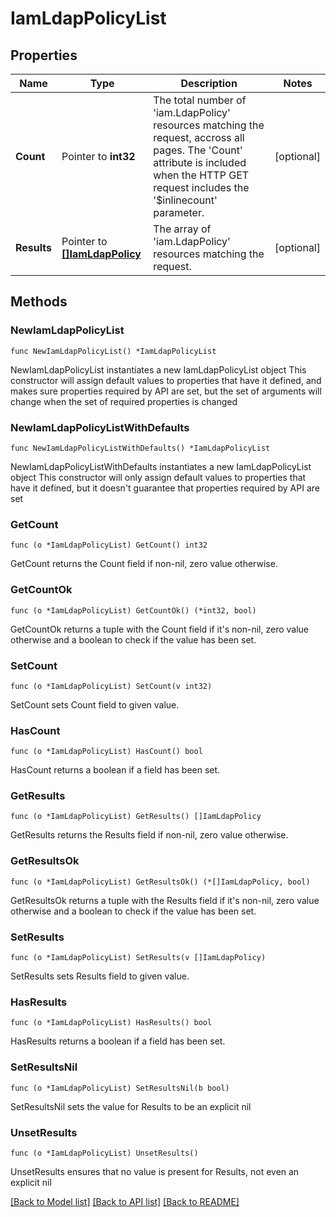 # IamLdapPolicyList

## Properties

Name | Type | Description | Notes
------------ | ------------- | ------------- | -------------
**Count** | Pointer to **int32** | The total number of &#39;iam.LdapPolicy&#39; resources matching the request, accross all pages. The &#39;Count&#39; attribute is included when the HTTP GET request includes the &#39;$inlinecount&#39; parameter. | [optional] 
**Results** | Pointer to [**[]IamLdapPolicy**](iam.LdapPolicy.md) | The array of &#39;iam.LdapPolicy&#39; resources matching the request. | [optional] 

## Methods

### NewIamLdapPolicyList

`func NewIamLdapPolicyList() *IamLdapPolicyList`

NewIamLdapPolicyList instantiates a new IamLdapPolicyList object
This constructor will assign default values to properties that have it defined,
and makes sure properties required by API are set, but the set of arguments
will change when the set of required properties is changed

### NewIamLdapPolicyListWithDefaults

`func NewIamLdapPolicyListWithDefaults() *IamLdapPolicyList`

NewIamLdapPolicyListWithDefaults instantiates a new IamLdapPolicyList object
This constructor will only assign default values to properties that have it defined,
but it doesn't guarantee that properties required by API are set

### GetCount

`func (o *IamLdapPolicyList) GetCount() int32`

GetCount returns the Count field if non-nil, zero value otherwise.

### GetCountOk

`func (o *IamLdapPolicyList) GetCountOk() (*int32, bool)`

GetCountOk returns a tuple with the Count field if it's non-nil, zero value otherwise
and a boolean to check if the value has been set.

### SetCount

`func (o *IamLdapPolicyList) SetCount(v int32)`

SetCount sets Count field to given value.

### HasCount

`func (o *IamLdapPolicyList) HasCount() bool`

HasCount returns a boolean if a field has been set.

### GetResults

`func (o *IamLdapPolicyList) GetResults() []IamLdapPolicy`

GetResults returns the Results field if non-nil, zero value otherwise.

### GetResultsOk

`func (o *IamLdapPolicyList) GetResultsOk() (*[]IamLdapPolicy, bool)`

GetResultsOk returns a tuple with the Results field if it's non-nil, zero value otherwise
and a boolean to check if the value has been set.

### SetResults

`func (o *IamLdapPolicyList) SetResults(v []IamLdapPolicy)`

SetResults sets Results field to given value.

### HasResults

`func (o *IamLdapPolicyList) HasResults() bool`

HasResults returns a boolean if a field has been set.

### SetResultsNil

`func (o *IamLdapPolicyList) SetResultsNil(b bool)`

 SetResultsNil sets the value for Results to be an explicit nil

### UnsetResults
`func (o *IamLdapPolicyList) UnsetResults()`

UnsetResults ensures that no value is present for Results, not even an explicit nil

[[Back to Model list]](../README.md#documentation-for-models) [[Back to API list]](../README.md#documentation-for-api-endpoints) [[Back to README]](../README.md)


